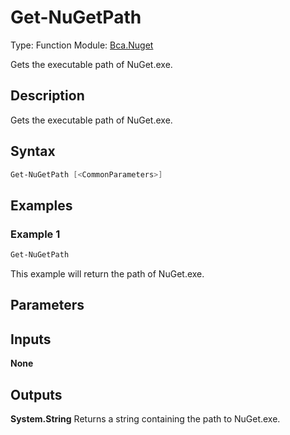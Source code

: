 # Get-NuGetPath
Type: Function
Module: [Bca.Nuget](../ReadMe.md)

Gets the executable path of NuGet.exe.
## Description
Gets the executable path of NuGet.exe.
## Syntax
```powershell
Get-NuGetPath [<CommonParameters>]
```
## Examples
### Example 1
```powershell
Get-NuGetPath
```
This example will return the path of NuGet.exe.
## Parameters
## Inputs
**None**

## Outputs
**System.String**
Returns a string containing the path to NuGet.exe.
